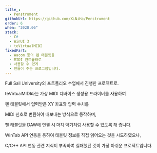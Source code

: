 ```yaml
---
title_:
  - Penstrument
githubUrl: https://github.com/XiNiHa/Penstrument
order: 6
when: "2020.06"
stack:
  - C#
  - WinUI 3
  - teVirtualMIDI
fixedPart:
  - Wacom 등의 펜 태블릿을
  - MIDI 컨트롤러로
  - 사용할 수 있게
  - 만들어 주는 프로그램입니다.
---
```


<span class="nw">Full Sail University의 포트폴리오</span>
<span class="nw">수업에서 진행한 프로젝트로.</span>

<span class="nw">teVirtualMIDI라는 가상 MIDI 디바이스</span>
<span class="nw">생성용 드라이버를 사용하여</span>

<span class="nw">펜 태블릿에서 입력받은</span>
<span class="nw">XY 좌표와 압력 수치를</span>

<span class="nw">MIDI 신호로 변환하여</span>
<span class="nw">내보내는 방식으로 동작하며,</span>

<span class="nw">펜 태블릿을 DAW에 연결 시</span>
<span class="nw">마치 악기처럼 사용할 수</span>
<span class="nw">있도록 해 줍니다.</span>

<span class="nw">WinTab API 연동을 통하여</span>
<span class="nw">태블릿 정보를 직접</span>
<span class="nw">읽어오는 것을 시도하였으나,</span>

<span class="nw">C/C++ API 연동 관련</span>
<span class="nw">지식이 부족하여 실패했던 것이</span>
<span class="nw">가장 아쉬운 프로젝트입니다.</span>
